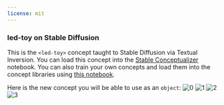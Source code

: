 ```yaml
---
license: mit
---
```

### led-toy on Stable Diffusion
This is the `<led-toy>` concept taught to Stable Diffusion via Textual Inversion. You can load this concept into the [Stable Conceptualizer](https://colab.research.google.com/github/huggingface/notebooks/blob/main/diffusers/stable_conceptualizer_inference.ipynb) notebook. You can also train your own concepts and load them into the concept libraries using [this notebook](https://colab.research.google.com/github/huggingface/notebooks/blob/main/diffusers/sd_textual_inversion_training.ipynb).

Here is the new concept you will be able to use as an `object`:
![<led-toy> 0](https://huggingface.co/sd-concepts-library/led-toy/resolve/main/concept_images/3.jpeg)
![<led-toy> 1](https://huggingface.co/sd-concepts-library/led-toy/resolve/main/concept_images/0.jpeg)
![<led-toy> 2](https://huggingface.co/sd-concepts-library/led-toy/resolve/main/concept_images/1.jpeg)
![<led-toy> 3](https://huggingface.co/sd-concepts-library/led-toy/resolve/main/concept_images/2.jpeg)

